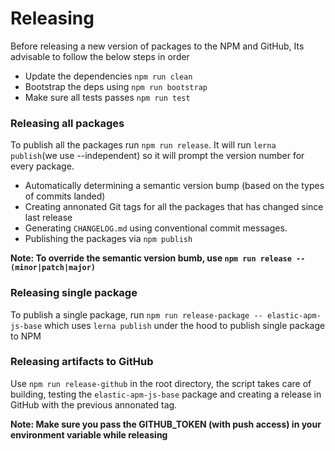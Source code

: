 # Releasing

Before releasing a new version of packages to the NPM and GitHub, Its advisable to follow the below steps in order

- Update the dependencies `npm run clean`
- Bootstrap the deps using `npm run bootstrap`
- Make sure all tests passes `npm run test`

### Releasing all packages

To publish all the packages run `npm run release`. It will run `lerna publish`(we use --independent) so it will prompt the version number for every package.

- Automatically determining a semantic version bump (based on the types of commits landed)
- Creating annonated Git tags for all the packages that has changed since last release
- Generating `CHANGELOG.md` using conventional commit messages.
- Publishing the packages via `npm publish`

**Note: To override the semantic version bumb, use `npm run release -- (minor|patch|major)`**

### Releasing single package

To publish a single package, run `npm run release-package -- elastic-apm-js-base` which uses `lerna publish` under the hood to publish single package to NPM

### Releasing artifacts to GitHub

Use `npm run release-github` in the root directory, the script takes care of building, testing the `elastic-apm-js-base` package and creating a release in GitHub with the previous annonated tag.

**Note: Make sure you pass the GITHUB_TOKEN (with push access) in your environment variable while releasing**
